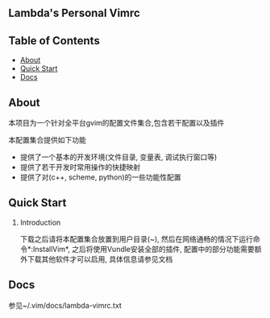 ## Lambda's Personal Vimrc

## Table of Contents

- [About](#about)
- [Quick Start](#quick-start)
- [Docs](#docs)

## About

本项目为一个针对全平台gvim的配置文件集合,包含若干配置以及插件

本配置集合提供如下功能

* 提供了一个基本的开发环境(文件目录, 变量表, 调试执行窗口等)
* 提供了若干开发时常用操作的快捷映射
* 提供了对(c++, scheme, python)的一些功能性配置

## Quick Start

1. Introduction

    下载之后请将本配置集合放置到用户目录(~), 然后在网络通畅的情况下运行命令*:InstallVim*, 之后将使用Vundle安装全部的插件, 配置中的部分功能需要额外下载其他软件才可以启用, 具体信息请参见文档

## Docs

参见~/.vim/docs/lambda-vimrc.txt
